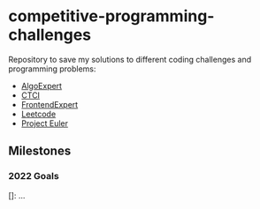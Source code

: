 # competitive-programming-challenges

Repository to save my solutions to different coding challenges and programming problems:

- [AlgoExpert](https://www.algoexpert.io/product)
- [CTCI](https://github.com/careercup/CtCI-6th-Edition)
- [FrontendExpert](https://www.algoexpert.io/frontend/product)
- [Leetcode](https://leetcode.com/)
- [Project Euler](https://projecteuler.net/archives)

## Milestones

### 2022 Goals

[]: ...